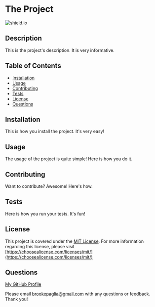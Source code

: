 
# The Project

![shield.io](https://img.shields.io/badge/license-MIT-green)

## Description

This is the project's description. It is very informative.

## Table of Contents

- [Installation](#installation)
- [Usage](#usage)
- [Contributing](#contributing)
- [Tests](#tests)
- [License](#license)
- [Questions](#questions)

## Installation

This is how you install the project. It's very easy!

## Usage

The usage of the project is quite simple! Here is how you do it.

## Contributing

Want to contribute? Awesome! Here's how.

## Tests

Here is how you run your tests. It's fun!

## License
  
This project is covered under the [MIT License](https://choosealicense.com/licenses/mit/). For more information regarding this license, please visit [https://choosealicense.com/licenses/mit/](https://choosealicense.com/licenses/mit/)
      
## Questions

[My GitHub Profile](https://github.com/brookescodestuff)

Please email brookepaglia@gmail.com with any questions or feedback. Thank you!
